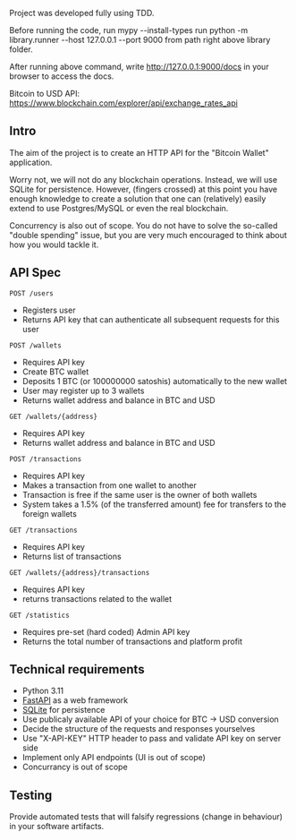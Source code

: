 Project was developed fully using TDD.

Before running the code, run mypy --install-types
run python -m library.runner --host 127.0.0.1 --port 9000 from path right above library folder.

After running above command, write http://127.0.0.1:9000/docs in your browser to access the docs.

Bitcoin to USD API: https://www.blockchain.com/explorer/api/exchange_rates_api


## Intro

The aim of the project is to create an HTTP API for the "Bitcoin Wallet" application.

Worry not, we will not do any blockchain operations. Instead, we will use SQLite for persistence. However, (fingers crossed) at this point you have enough knowledge to create a solution that one can (relatively) easily extend to use Postgres/MySQL or even the real blockchain.

Concurrency is also out of scope. You do not have to solve the so-called "double spending" issue, but you are very much encouraged to think about how you would tackle it.

## API Spec

`POST /users`
  - Registers user
  - Returns API key that can authenticate all subsequent requests for this user

`POST /wallets`
  - Requires API key
  - Create BTC wallet 
  - Deposits 1 BTC (or 100000000 satoshis) automatically to the new wallet
  - User may register up to 3 wallets
  - Returns wallet address and balance in BTC and USD

`GET /wallets/{address}`
  - Requires API key
  - Returns wallet address and balance in BTC and USD

`POST /transactions`
  - Requires API key
  - Makes a transaction from one wallet to another
  - Transaction is free if the same user is the owner of both wallets
  - System takes a 1.5% (of the transferred amount) fee for transfers to the foreign wallets

`GET /transactions`
  - Requires API key
  - Returns list of transactions

`GET /wallets/{address}/transactions`
  - Requires API key
  - returns transactions related to the wallet

`GET /statistics`
  - Requires pre-set (hard coded) Admin API key
  - Returns the total number of transactions and platform profit

## Technical requirements
  
- Python 3.11
- [FastAPI](https://fastapi.tiangolo.com/) as a web framework
- [SQLite](https://docs.python.org/3/library/sqlite3.html) for persistence
- Use publicaly available API of your choice for BTC -> USD conversion
- Decide the structure of the requests and responses yourselves
- Use "X-API-KEY" HTTP header to pass and validate API key on server side
- Implement only API endpoints (UI is out of scope)
- Concurrancy is out of scope

## Testing

Provide automated tests that will falsify regressions (change in behaviour) in your software artifacts.
